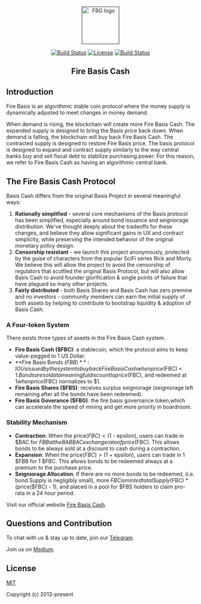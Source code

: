 <p align="center"><a href="" target="_blank" rel="noopener noreferrer"><img width="100" src="./fbg.png" alt="FBG logo"></a></p>

<p align="center">
  <a href="https://circleci.com/gh/vuejs/vue/tree/dev"><img src="https://img.shields.io/circleci/project/github/vuejs/vue/dev.svg?sanitize=true" alt="Build Status"></a>
  <a href="https://www.npmjs.com/package/vue"><img src="https://img.shields.io/npm/l/vue.svg?sanitize=true" alt="License"></a>
  <a href="https://app.saucelabs.com/builds/50f8372d79f743a3b25fb6ca4851ca4c"><img src="https://app.saucelabs.com/buildstatus/vuejs" alt="Build Status"></a>
</p>

<h2 align="center">Fire Basis Cash</h2>

## Introduction

Fire Basis is an algorithmic stable coin protocol where the money supply is dynamically adjusted to meet changes in money demand.

When demand is rising, the blockchain will create more Fire Basis Cash. The expanded supply is designed to bring the Basis price back down.
When demand is falling, the blockchain will buy back Fire Basis Cash. The contracted supply is designed to restore Fire Basis price.
The basis protocol is designed to expand and contract supply similarly to the way central banks buy and sell fiscal debt to stabilize purchasing power. For this reason, we refer to Fire Basis Cash as having an algorithmic central bank.

## The Fire Basis Cash Protocol

Basis Cash differs from the original Basis Project in several meaningful ways: 

1. **Rationally simplified** - several core mechanisms of the Basis protocol has been simplified, especially around bond issuance and seigniorage distribution. We've thought deeply about the tradeoffs for these changes, and believe they allow significant gains in UX and contract simplicity, while preserving the intended behavior of the original monetary policy design. 
2. **Censorship resistant** - we launch this project anonymously, protected by the guise of characters from the popular SciFi series Rick and Morty. We believe this will allow the project to avoid the censorship of regulators that scuttled the original Basis Protocol, but will also allow Basis Cash to avoid founder glorification & single points of failure that have plagued so many other projects. 
3. **Fairly distributed** - both Basis Shares and Basis Cash has zero premine and no investors - community members can earn the initial supply of both assets by helping to contribute to bootstrap liquidity & adoption of Basis Cash. 

### A Four-token System

There exists three types of assets in the Fire Basis Cash system. 

- **Fire Basis Cash ($FBC)**: a stablecoin, which the protocol aims to keep value-pegged to 1 US Dollar. 
- **Fire Basis Bonds ($FBB)**: IOUs issued by the system to buy back Fire Basis Cash when price($FBC) < $1. Bonds are sold at a meaningful discount to price($FBC), and redeemed at $1 when price($FBC) normalizes to $1. 
- **Fire Basis Shares ($FBS)**: receives surplus seigniorage (seigniorage left remaining after all the bonds have been redeemed).
- **Fire Basis Goverance ($FBG)**: the fire basis governance token,which can accelerate the speed of mining and get more priority in boardroom.

### Stability Mechanism

- **Contraction**: When the price($FBC) < ($1 - epsilon), users can trade in $BAC for $FBB at the BABBAC exchange rate of price($FBC). This allows bonds to be always sold at a discount to cash during a contraction.
- **Expansion**: When the price($FBC) > ($1 + epsilon), users can trade in 1 $FBB for 1 $FBC. This allows bonds to be redeemed always at a premium to the purchase price. 
- **Seigniorage Allocation**: If there are no more bonds to be redeemed, (i.e. bond Supply is negligibly small), more $FBC is minted totalSupply($FBC) * (price($FBC) - 1), and placed in a pool for $FBS holders to claim pro-rata in a 24 hour period. 

Visit our official website [Fire Basis Cash](https://firebasis.com).

## Questions and Contribution

To chat with us & stay up to date, join our [Telegram](https://t.me/hecofire).

Join us on [Medium](https://firebasis.medium.com).


## License

[MIT](https://opensource.org/licenses/MIT)

Copyright (c) 2013-present
